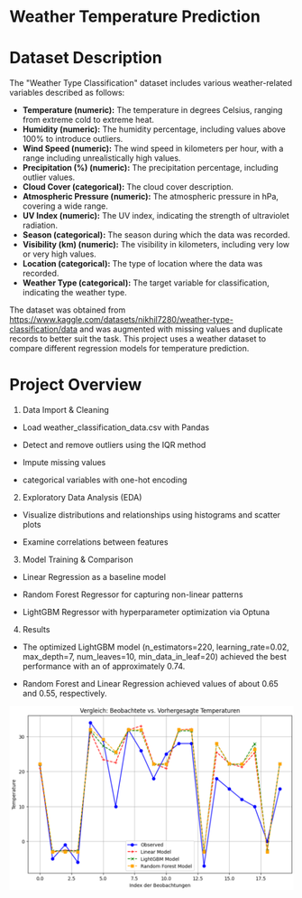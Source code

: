 # Weather Temperature Prediction
# Dataset Description
The "Weather Type Classification" dataset includes various weather-related variables described as follows:

*    **Temperature (numeric):** The temperature in degrees Celsius, ranging from extreme cold to extreme heat.
*   **Humidity (numeric):** The humidity percentage, including values above 100% to introduce outliers.
*   **Wind Speed (numeric):** The wind speed in kilometers per hour, with a range including unrealistically high values.
*   **Precipitation (%) (numeric):** The precipitation percentage, including outlier values.
*   **Cloud Cover (categorical):** The cloud cover description.
*   **Atmospheric Pressure (numeric):** The atmospheric pressure in hPa, covering a wide range.
*   **UV Index (numeric):** The UV index, indicating the strength of ultraviolet radiation.
*   **Season (categorical):** The season during which the data was recorded.
*   **Visibility (km) (numeric):** The visibility in kilometers, including very low or very high values.
*   **Location (categorical):** The type of location where the data was recorded.
*   **Weather Type (categorical):** The target variable for classification, indicating the weather type.

The dataset was obtained from https://www.kaggle.com/datasets/nikhil7280/weather-type-classification/data and was augmented with missing values and duplicate records to better suit the task.
This project uses a weather dataset to compare different regression models for temperature prediction.

# Project Overview

1. Data Import & Cleaning

- Load weather_classification_data.csv with Pandas

- Detect and remove outliers using the IQR method

- Impute missing values

-  categorical variables with one-hot encoding

2. Exploratory Data Analysis (EDA)

- Visualize distributions and relationships using histograms and scatter plots

- Examine correlations between features

3. Model Training & Comparison

- Linear Regression as a baseline model

- Random Forest Regressor for capturing non-linear patterns

- LightGBM Regressor with hyperparameter optimization via Optuna

4. Results

- The optimized LightGBM model (n_estimators=220, learning_rate=0.02, max_depth=7, num_leaves=10, min_data_in_leaf=20) achieved the best performance with an  of approximately 0.74.

- Random Forest and Linear Regression achieved  values of about 0.65 and 0.55, respectively.

![Beobachtete vs Vorhergesagte Temperaturen](Beobachtete_vs_Vorhergesagte_Temperaturen.PNG)
